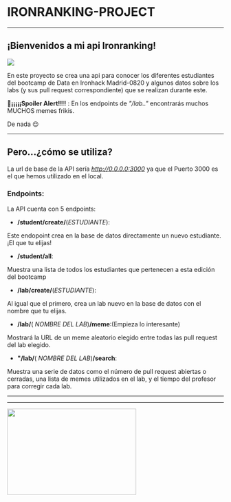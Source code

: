 # IRONRANKING-PROJECT 
----------

## **¡Bienvenidos a mi api Ironranking!**


![](https://cdn.pixabay.com/photo/2017/03/26/10/45/welcome-2175196_1280.jpg)


En este proyecto se crea una api para conocer los diferentes estudiantes del bootcamp de Data en Ironhack Madrid-0820 y algunos datos sobre los labs (y sus pull request correspondiente) que se realizan durante este.

**📌¡¡¡¡¡Spoiler Alert!!!!** : En los endpoints de *"/lab.."* encontrarás muchos MUCHOS memes frikis. 

De nada 😌
______________


## **Pero...¿cómo se utiliza?**

La url de base de la API sería *http://0.0.0.0:3000* ya que el Puerto 3000 es el que hemos utilizado en el local.

### **Endpoints:**
La API cuenta con 5 endpoints:
- **/student/create/**(*ESTUDIANTE*):

Este endopoint crea en la base de datos directamente un nuevo estudiante. ¡El que tu elijas!
- **/student/all**: 

Muestra una lista de todos los estudiantes que pertenecen a esta edición del bootcamp
- **/lab/create/**(*ESTUDIANTE*): 

Al igual que el primero, crea un lab nuevo en la base de datos con el nombre que tu elijas.
- **/lab/**( *NOMBRE DEL LAB*)**/meme**:(Empieza lo interesante)

Mostrará la URL de un meme aleatorio elegido entre todas las pull request del lab elegido.

- **"/lab/**( *NOMBRE DEL LAB*)**/search**:

Muestra una serie de datos como el número de pull request abiertas o cerradas, una lista de memes utilizados en el lab, y el tiempo del profesor para corregir cada lab.

------
-------


<img align="center" width="300" height="200" src=https://user-images.githubusercontent.com/57899051/92743489-def23480-f380-11ea-950f-939509b20ae0.jpg>











